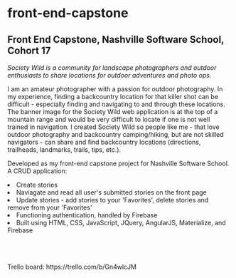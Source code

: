 # front-end-capstone
<h2>Front End Capstone, Nashville Software School, Cohort 17</h2>

<i>Society Wild is a community for landscape photographers and outdoor enthusiasts to share locations for outdoor adventures and photo ops.</i>

<p>I am an amateur photographer with a passion for outdoor photography. In my experience, finding a backcountry location for that killer shot can be difficult - especially finding and navigating to and through these locations. The banner image for the Society Wild web application is at the top of a mountain range and would be very difficult to locate if one is not well trained in navigation. I created Society Wild so people like me - that love outdoor photography and backcountry camping/hiking, but are not skilled navigators - can share and find backcountry locations (directions, trailheads, landmarks, trails, tips, etc.).</p>

<p>Developed as my front-end capstone project for Nashville Software School.
<br>A CRUD application:
<li>Create stories</li>
<li>Naviagate and read all user's submitted stories on the front page</li>
<li>Update stories - add stories to your 'Favorites', delete stories and remove from your 'Favorites'</li>
<li>Functioning authentication, handled by Firebase</li>
<li>Built using HTML, CSS, JavaScript, JQuery, AngularJS, Materialize, and Firebase</li>
</p>


<br>
<br>
<br>
Trello board: 		https://trello.com/b/Gn4wlcJM




